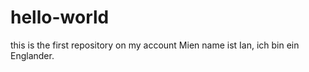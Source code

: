# hello-world
this is the first repository on my account
Mien name ist Ian, ich bin ein Englander. 
